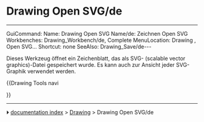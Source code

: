 # Drawing Open SVG/de
---
 GuiCommand:
   Name: Drawing Open SVG
   Name/de: Zeichnen Open SVG
   Workbenches: Drawing_Workbench/de, Complete
   MenuLocation: Drawing , Open SVG...
   Shortcut: none
   SeeAlso: Drawing_Save/de---

Dieses Werkzeug öffnet ein Zeichenblatt, das als SVG- (scalable vector graphics)-Datei gespeichert wurde. Es kann auch zur Ansicht jeder SVG-Graphik verwendet werden.








{{Drawing Tools navi

}}



---
⏵ [documentation index](../README.md) > [Drawing](Category_Drawing.md) > Drawing Open SVG/de
